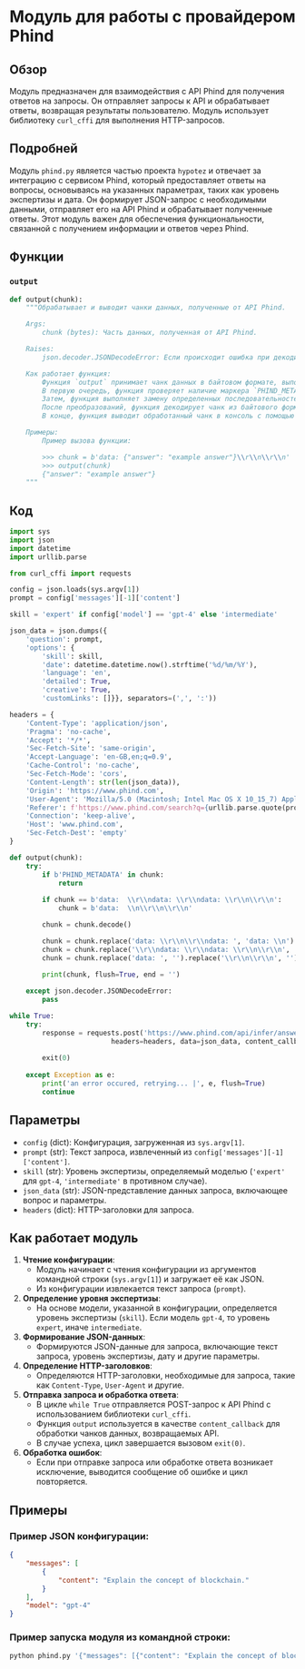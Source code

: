 # Модуль для работы с провайдером Phind

## Обзор

Модуль предназначен для взаимодействия с API Phind для получения ответов на запросы. Он отправляет запросы к API и обрабатывает ответы, возвращая результаты пользователю.
Модуль использует библиотеку `curl_cffi` для выполнения HTTP-запросов.

## Подробней

Модуль `phind.py` является частью проекта `hypotez` и отвечает за интеграцию с сервисом Phind, который предоставляет ответы на вопросы, основываясь на указанных параметрах, таких как уровень экспертизы и дата.
Он формирует JSON-запрос с необходимыми данными, отправляет его на API Phind и обрабатывает полученные ответы.
Этот модуль важен для обеспечения функциональности, связанной с получением информации и ответов через Phind.

## Функции

### `output`

```python
def output(chunk):
    """Обрабатывает и выводит чанки данных, полученные от API Phind.

    Args:
        chunk (bytes): Часть данных, полученная от API Phind.

    Raises:
        json.decoder.JSONDecodeError: Если происходит ошибка при декодировании JSON.

    Как работает функция:
        Функция `output` принимает чанк данных в байтовом формате, выполняет ряд преобразований для очистки и форматирования данных, и выводит результат в консоль.
        В первую очередь, функция проверяет наличие маркера `PHIND_METADATA` в чанке и прерывает выполнение, если маркер обнаружен.
        Затем, функция выполняет замену определенных последовательностей символов для корректного отображения данных.
        После преобразований, функция декодирует чанк из байтового формата в строку и заменяет специфические последовательности символов, такие как 'data: ' и '\\r\\n\\r\\n', чтобы привести данные к нужному виду.
        В конце, функция выводит обработанный чанк в консоль с помощью `print` и завершает свою работу.

    Примеры:
        Пример вызова функции:

        >>> chunk = b'data: {"answer": "example answer"}\\r\\n\\r\\n'
        >>> output(chunk)
        {"answer": "example answer"}
    """
```

## Код

```python
import sys
import json
import datetime
import urllib.parse

from curl_cffi import requests

config = json.loads(sys.argv[1])
prompt = config['messages'][-1]['content']

skill = 'expert' if config['model'] == 'gpt-4' else 'intermediate'

json_data = json.dumps({
    'question': prompt,
    'options': {
        'skill': skill,
        'date': datetime.datetime.now().strftime('%d/%m/%Y'),
        'language': 'en',
        'detailed': True,
        'creative': True,
        'customLinks': []}}, separators=(',', ':'))

headers = {
    'Content-Type': 'application/json',
    'Pragma': 'no-cache',
    'Accept': '*/*',
    'Sec-Fetch-Site': 'same-origin',
    'Accept-Language': 'en-GB,en;q=0.9',
    'Cache-Control': 'no-cache',
    'Sec-Fetch-Mode': 'cors',
    'Content-Length': str(len(json_data)),
    'Origin': 'https://www.phind.com',
    'User-Agent': 'Mozilla/5.0 (Macintosh; Intel Mac OS X 10_15_7) AppleWebKit/605.1.15 (KHTML, like Gecko) Version/16.4 Safari/605.1.15',
    'Referer': f'https://www.phind.com/search?q={urllib.parse.quote(prompt)}&source=searchbox',
    'Connection': 'keep-alive',
    'Host': 'www.phind.com',
    'Sec-Fetch-Dest': 'empty'
}

def output(chunk):
    try:
        if b'PHIND_METADATA' in chunk:
            return
        
        if chunk == b'data:  \\r\\ndata: \\r\\ndata: \\r\\n\\r\\n':
            chunk = b'data:  \\n\\r\\n\\r\\n'

        chunk = chunk.decode()

        chunk = chunk.replace('data: \\r\\n\\r\\ndata: ', 'data: \\n')
        chunk = chunk.replace('\\r\\ndata: \\r\\ndata: \\r\\n\\r\\n', '\\n\\r\\n\\r\\n')
        chunk = chunk.replace('data: ', '').replace('\\r\\n\\r\\n', '')

        print(chunk, flush=True, end = '')
        
    except json.decoder.JSONDecodeError:
        pass

while True:
    try:
        response = requests.post('https://www.phind.com/api/infer/answer',
                         headers=headers, data=json_data, content_callback=output, timeout=999999, impersonate='safari15_5')
        
        exit(0)
    
    except Exception as e:
        print('an error occured, retrying... |', e, flush=True)
        continue
```

## Параметры

- `config` (dict): Конфигурация, загруженная из `sys.argv[1]`.
- `prompt` (str): Текст запроса, извлеченный из `config['messages'][-1]['content']`.
- `skill` (str): Уровень экспертизы, определяемый моделью (`'expert'` для `gpt-4`, `'intermediate'` в противном случае).
- `json_data` (str): JSON-представление данных запроса, включающее вопрос и параметры.
- `headers` (dict): HTTP-заголовки для запроса.

## Как работает модуль

1.  **Чтение конфигурации**:
    *   Модуль начинает с чтения конфигурации из аргументов командной строки (`sys.argv[1]`) и загружает её как JSON.
    *   Из конфигурации извлекается текст запроса (`prompt`).
2.  **Определение уровня экспертизы**:
    *   На основе модели, указанной в конфигурации, определяется уровень экспертизы (`skill`). Если модель `gpt-4`, то уровень `expert`, иначе `intermediate`.
3.  **Формирование JSON-данных**:
    *   Формируются JSON-данные для запроса, включающие текст запроса, уровень экспертизы, дату и другие параметры.
4.  **Определение HTTP-заголовков**:
    *   Определяются HTTP-заголовки, необходимые для запроса, такие как `Content-Type`, `User-Agent` и другие.
5.  **Отправка запроса и обработка ответа**:
    *   В цикле `while True` отправляется POST-запрос к API Phind с использованием библиотеки `curl_cffi`.
    *   Функция `output` используется в качестве `content_callback` для обработки чанков данных, возвращаемых API.
    *   В случае успеха, цикл завершается вызовом `exit(0)`.
6.  **Обработка ошибок**:
    *   Если при отправке запроса или обработке ответа возникает исключение, выводится сообщение об ошибке и цикл повторяется.

## Примеры

### Пример JSON конфигурации:

```json
{
    "messages": [
        {
            "content": "Explain the concept of blockchain."
        }
    ],
    "model": "gpt-4"
}
```

### Пример запуска модуля из командной строки:

```bash
python phind.py '{"messages": [{"content": "Explain the concept of blockchain."}], "model": "gpt-4"}'